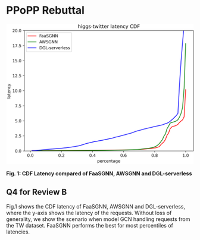 # PPoPP Rebuttal

<img src="CDF_latency.png" alt="图片描述" width="600"/>

**Fig. 1: CDF Latency compared of FaaSGNN, AWSGNN and DGL-serverless**

## Q4 for Review B

Fig.1 shows the CDF latency of FaaSGNN, AWSGNN and DGL-serverless, where the y-axis shows the latency of the requests.
Without loss of generality, we show the scenario when model GCN handling requests from the TW dataset. FaaSGNN performs the best for most percentiles of latencies.

